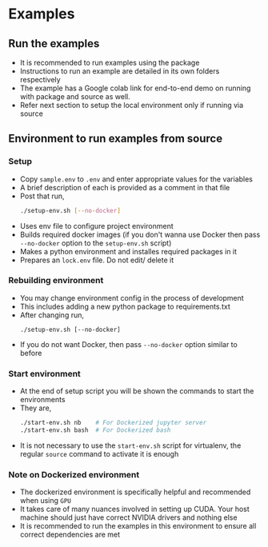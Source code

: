 # Examples
## Run the examples
 - It is recommended to run examples using the package
 - Instructions to run an example are detailed in its own folders respectively
 - The example has a Google colab link for end-to-end demo on running with
 package and source as well.
 - Refer next section to setup the local environment only if running via source

## Environment to run examples from source
### Setup
- Copy `sample.env` to `.env` and enter appropriate values for the variables
 - A brief description of each is provided as a comment in that file
 - Post that run,
   ```bash
   ./setup-env.sh [--no-docker]
   ```
 - Uses env file to configure project environment
 - Builds required docker images (if you don't wanna use Docker then pass 
   `--no-docker` option to the `setup-env.sh` script)
 - Makes a python environment and installes required packages in it
 - Prepares an `lock.env` file. Do not edit/ delete it

### Rebuilding environment
 - You may change environment config in the process of development
 - This includes adding a new python package to requirements.txt
 - After changing run,
    ```
    ./setup-env.sh [--no-docker]
    ```
 - If you do not want Docker, then pass `--no-docker` option similar to before

### Start environment
 - At the end of setup script you will be shown the commands to start the 
 environments
 - They are,
   ```bash
   ./start-env.sh nb    # For Dockerized jupyter server
   ./start-env.sh bash  # For Dockerized bash
   ```
 - It is not necessary to use the `start-env.sh` script for virtualenv, the
 regular `source` command to activate it is enough

### Note on Dockerized environment
 - The dockerized environment is specifically helpful and recommended when 
 using `GPU`
 - It takes care of many nuances involved in setting up CUDA. Your host machine
 should just have correct NVIDIA drivers and nothing else
 - It is recommended to run the examples in this environment to ensure all
 correct dependencies are met